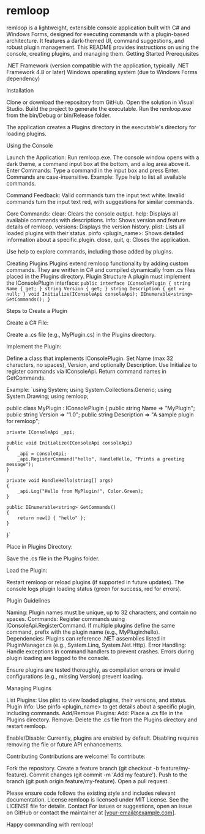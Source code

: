 # remloop
remloop is a lightweight, extensible console application built with C# and Windows Forms, designed for executing commands with a plugin-based architecture. It features a dark-themed UI, command suggestions, and robust plugin management. This README provides instructions on using the console, creating plugins, and managing them.
Getting Started
Prerequisites

.NET Framework (version compatible with the application, typically .NET Framework 4.8 or later)
Windows operating system (due to Windows Forms dependency)

Installation

Clone or download the repository from GitHub.
Open the solution in Visual Studio.
Build the project to generate the executable.
Run the remloop.exe from the bin/Debug or bin/Release folder.


The application creates a Plugins directory in the executable's directory for loading plugins.

Using the Console

Launch the Application: Run remloop.exe. The console window opens with a dark theme, a command input box at the bottom, and a log area above it.
Enter Commands: Type a command in the input box and press Enter. Commands are case-insensitive.
Example: Type help to list all available commands.


Command Feedback:
Valid commands turn the input text white.
Invalid commands turn the input text red, with suggestions for similar commands.


Core Commands:
clear: Clears the console output.
help: Displays all available commands with descriptions.
info: Shows version and feature details of remloop.
versions: Displays the version history.
plist: Lists all loaded plugins with their status.
pinfo <plugin_name>: Shows detailed information about a specific plugin.
close, quit, q: Closes the application.




Use help to explore commands, including those added by plugins.

Creating Plugins
Plugins extend remloop functionality by adding custom commands. They are written in C# and compiled dynamically from .cs files placed in the Plugins directory.
Plugin Structure
A plugin must implement the IConsolePlugin interface:
`public interface IConsolePlugin
{
    string Name { get; }
    string Version { get; }
    string Description { get => null; }
    void Initialize(IConsoleApi consoleApi);
    IEnumerable<string> GetCommands();
}`

Steps to Create a Plugin

Create a C# File:

Create a .cs file (e.g., MyPlugin.cs) in the Plugins directory.


Implement the Plugin:

Define a class that implements IConsolePlugin.
Set Name (max 32 characters, no spaces), Version, and optionally Description.
Use Initialize to register commands via IConsoleApi.
Return command names in GetCommands.

Example:
`using System;
using System.Collections.Generic;
using System.Drawing;
using remloop;

public class MyPlugin : IConsolePlugin
{
    public string Name => "MyPlugin";
    public string Version => "1.0";
    public string Description => "A sample plugin for remloop";

    private IConsoleApi _api;

    public void Initialize(IConsoleApi consoleApi)
    {
        _api = consoleApi;
        _api.RegisterCommand("hello", HandleHello, "Prints a greeting message");
    }

    private void HandleHello(string[] args)
    {
        _api.Log("Hello from MyPlugin!", Color.Green);
    }

    public IEnumerable<string> GetCommands()
    {
        return new[] { "hello" };
    }
}`


Place in Plugins Directory:

Save the .cs file in the Plugins folder.


Load the Plugin:

Restart remloop or reload plugins (if supported in future updates).
The console logs plugin loading status (green for success, red for errors).



Plugin Guidelines

Naming: Plugin names must be unique, up to 32 characters, and contain no spaces.
Commands: Register commands using IConsoleApi.RegisterCommand. If multiple plugins define the same command, prefix with the plugin name (e.g., MyPlugin:hello).
Dependencies: Plugins can reference .NET assemblies listed in PluginManager.cs (e.g., System.Linq, System.Net.Http).
Error Handling: Handle exceptions in command handlers to prevent crashes. Errors during plugin loading are logged to the console.


Ensure plugins are tested thoroughly, as compilation errors or invalid configurations (e.g., missing Version) prevent loading.

Managing Plugins

List Plugins: Use plist to view loaded plugins, their versions, and status.
Plugin Info: Use pinfo <plugin_name> to get details about a specific plugin, including commands.
Add/Remove Plugins:
Add: Place a .cs file in the Plugins directory.
Remove: Delete the .cs file from the Plugins directory and restart remloop.


Enable/Disable: Currently, plugins are enabled by default. Disabling requires removing the file or future API enhancements.

Contributing
Contributions are welcome! To contribute:

Fork the repository.
Create a feature branch (git checkout -b feature/my-feature).
Commit changes (git commit -m 'Add my feature').
Push to the branch (git push origin feature/my-feature).
Open a pull request.

Please ensure code follows the existing style and includes relevant documentation.
License
remloop is licensed under MIT License. See the LICENSE file for details.
Contact
For issues or suggestions, open an issue on GitHub or contact the maintainer at [your-email@example.com].

Happy commanding with remloop!
